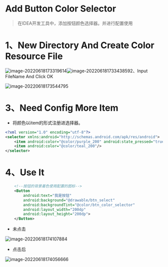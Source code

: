 # Add Button Color Selector

> 在IDEA开发工具中，添加按钮颜色选择器。并进行配置使用

# 1、New Directory And Create Color Resource File



![image-20220618173319614](C:/Users/Administrator.DESKTOP-E0KTJ20/AppData/Roaming/Typora/typora-user-images/image-20220618173319614.png)![image-20220618173343859](C:/Users/Administrator.DESKTOP-E0KTJ20/AppData/Roaming/Typora/typora-user-images/image-20220618173343859.png)2、Input FileName And Click OK

![image-20220618173544795](C:/Users/Administrator.DESKTOP-E0KTJ20/AppData/Roaming/Typora/typora-user-images/image-20220618173544795.png)

# 3、Need Config More Item

- 将颜色以item的形式注册进选择器。

```xml
<?xml version="1.0" encoding="utf-8"?>
<selector xmlns:android="http://schemas.android.com/apk/res/android">
    <item android:color="@color/purple_200" android:state_pressed="true"/>
    <item android:color="@color/teal_200"/>
</selector>
```

# 4、Use It

```xml
    <!--按钮的背景着色使用配置的图标-->
    <Button
        android:text="我是按钮"
        android:background="@drawable/btn_select"
        android:backgroundTint="@color/btn_color_selector"
        android:layout_width="200dp"
        android:layout_height="200dp">
    </Button>
```

- 未点击

![image-20220618174107884](C:/Users/Administrator.DESKTOP-E0KTJ20/AppData/Roaming/Typora/typora-user-images/image-20220618174107884.png)

- 点击后

![image-20220618174056666](C:/Users/Administrator.DESKTOP-E0KTJ20/AppData/Roaming/Typora/typora-user-images/image-20220618174056666.png)